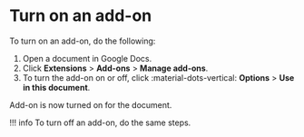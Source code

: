 # Turn on an add-on

To turn on an add-on, do the following:

1. Open a document in Google Docs.
1. Click **Extensions** > **Add-ons** > **Manage add-ons**.
1. To turn the add-on on or off, click :material-dots-vertical: **Options** > **Use in this document**.

Add-on is now turned on for the document.

!!! info
    To turn off an add-on, do the same steps.